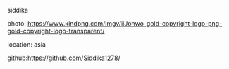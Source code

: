 siddika 

photo: https://www.kindpng.com/imgv/iiJohwo_gold-copyright-logo-png-gold-copyright-logo-transparent/

location: asia

github:https://github.com/Siddika1278/
